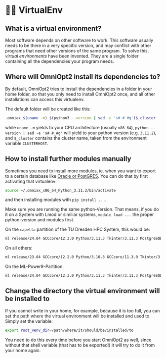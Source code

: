 # <span class="tutorial_icon invert_in_dark_mode">🧑‍💻</span> VirtualEnv

<!-- What are Virtual Environments and how OmniOpt2 uses them -->

<!-- Category: Preparations, Basics and Setup -->

<div id="toc"></div>

## What is a virtual environment?

Most software depends on other software to work. This software usually needs to be there in a very specific version, and may conflict with other programs that need other versions of the same program. To solve this, *virtual environments* have been invented. They are a single folder containing all the dependencies your program needs.

## Where will OmniOpt2 install its dependencies to?

By default, OmniOpt2 tries to install the dependencies in a folder in your home folder, so that you only need to install OmniOpt2 once, and all other installations can access this virtualenv.

The default folder will be created like this:

```bash
.omniax_$(uname -m)_$(python3 --version | sed -e 's# #_#g')$_cluster
```

while `uname -m` yields to your CPU architecture (usually `x86_64`),
`python --version | sed -e 's# #_#g'` will yield to your python version (e.g. `3.11.2`), and `$_cluster` contains the cluster name, taken from the environment variable `CLUSTERHOST`.

## How to install further modules manually

Sometimes you need to install more modules, ie. when you want to export to a certain database like [Oracle or PostGRES](tutorials?tutorial=sqlite#other-db-systems-than-sqlite3). You can do that by first activating that virtualenv:

```bash
source ~/.omniax_x86_64_Python_3.11.2/bin/activate
```

and then installing modules with `pip install ...`.

Make sure you are running the same python-Version. That means, if you do it on a System with Lmod or similiar systems, `module load ...` the proper python-version and modules first.

On the `capella` partition of the TU Dresden HPC System, this would be:

```bash
ml release/24.04 GCCcore/12.3.0 Python/3.11.3 Tkinter/3.11.3 PostgreSQL/16.1
```

On all others:

```bash
ml release/23.04 GCCcore/12.2.0 Python/3.10.8 GCCcore/11.3.0 Tkinter/3.10.4 PostgreSQL/14.4
```

On the ML-Power9-Partition:

```bash
ml release/24.04 GCCcore/12.3.0 Python/3.11.3 Tkinter/3.11.3 PostgreSQL/16.1 zlib/1.2.12 GCC/12.2.0 OpenBLAS/0.3.21
```

## Change the directory the virtual environment will be installed to

If you cannot write in your home, for example, because it is too full, you can set the path where the virtual environment will be installed and used to. Simply set the variable:

```bash
export root_venv_dir=/path/where/it/should/be/installed/to
```

You need to do this every time before you start OmniOpt2 as well, since without that shell variable (that has to be exported!) it will try to do it from your home again.
